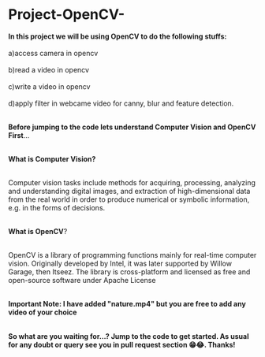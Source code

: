 # Project-OpenCV-

<table>
  
**In this project we will be using OpenCV to do the following stuffs:**<br></br>
a)access camera in opencv <br></br>
b)read a video in opencv <br></br>
c)write a video in opencv <br></br>
d)apply filter in webcame video for canny, blur and feature detection. <br></br>


**Before jumping to the code lets understand Computer Vision and OpenCV First**...<br></br>

**What is Computer Vision?** <br></br>

Computer vision tasks include methods for acquiring, processing, analyzing and understanding digital images,
and extraction of high-dimensional data from the real world in order to produce numerical or symbolic information, e.g. in the forms of decisions.<br></br>


**What is OpenCV**?<br></br>

OpenCV is a library of programming functions mainly for real-time computer vision. Originally developed by Intel, it was later supported by Willow Garage, then Itseez. The library is cross-platform and licensed as free and open-source software under Apache License<br></br>

**Important Note: I have added "nature.mp4" but you are free to add any video of your choice**


</table>

**So what are you waiting for...? Jump to the code to get started. As usual for any doubt or query see you in pull request section 😁😂. Thanks!**



